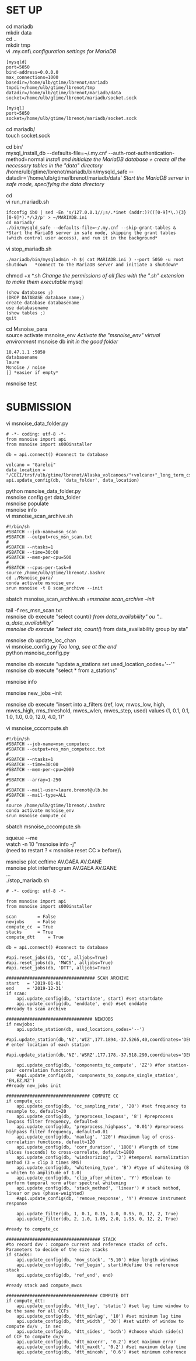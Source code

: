 # SET UP
cd mariadb\
mkdir data\
cd ..\
mkdir tmp\
vi .my.cnf\ *configuration settings for MariaDB*
```
[mysqld]
port=5050
bind-address=0.0.0.0
max_connections=1000
basedir=/home/ulb/gtime/lbrenot/mariadb
tmpdir=/home/ulb/gtime/lbrenot/tmp
datadir=/home/ulb/gtime/lbrenot/mariadb/data
socket=/home/ulb/gtime/lbrenot/mariadb/socket.sock

[mysql]
port=5050
socket=/home/ulb/gtime/lbrenot/mariadb/socket.sock
```
cd mariadb/ \
touch socket.sock 

cd bin/ \
mysql_install_db --defaults-file=~/.my.cnf --auth-root-authentication-method=normal    *install and initialize the MariaDB database + create all the necessary tables in the "data" directory*
/home/ulb/gtime/lbrenot/mariadb/bin/mysqld_safe --datadir='/home/ulb/gtime/lbrenot/mariadb/data'  *Start the MariaDB server in safe mode, specifying the data directory*

cd\
vi run_mariadb.sh
```
ifconfig ib0 | sed -En 's/127.0.0.1//;s/.*inet (addr:)?(([0-9]*\.){3}[0-9]*).*/\2/p' > ~/MARIADB.ini
cd mariadb/
./bin/mysqld_safe --defaults-file=~/.my.cnf --skip-grant-tables &     *Start the MariaDB server in safe mode, skipping the grant tables (which control user access), and run it in the background*
```

vi stop_mariadb.sh
```
./mariadb/bin/mysqladmin -h $( cat MARIADB.ini ) --port 5050 -u root shutdown   *connect to the MariaDB server and initiate a shutdown*
```
chmod +x *.sh     *Change the permissions of all files with the ".sh" extension to make them executable*
mysql
```
(show databases ;)
(DROP DATABASE database_name;)
create database databasename
use databasename
(show tables ;)
quit 
```

cd Msnoise_para\
source activate msnoise_env *Activate the "msnoise_env" virtual environment*
msnoise db init *in the good folder*
```
10.47.1.1 :5050
databasename 
laure
Msnoise / noise
[] *easier if empty*
```
msnoise test

# SUBMISSION
vi msnoise_data_folder.py 
```
# -*- coding: utf-8 -*-
from msnoise import api
from msnoise import s000installer

db = api.connect() #connect to database

volcano = "Gareloi"
data_location = "/CECI/trsf/ulb/gtime/lbrenot/Alaska_volcanoes/"+volcano+"_long_term_csn_ASY/data_"+volcano
api.update_config(db, 'data_folder', data_location) 
```
python msnoise_data_folder.py\
msnoise config get data_folder\
msnoise populate\
msnoise info\
vi msnoise_scan_archive.sh
```
#!/bin/sh
#SBATCH --job-name=msn_scan
#SBATCH --output=res_msn_scan.txt
#
#SBATCH --ntasks=1
#SBATCH --time=30:00
#SBATCH --mem-per-cpu=500
#
#SBATCH --cpus-per-task=8
source /home/ulb/gtime/lbrenot/.bashrc
cd ./Msnoise_para/
conda activate msnoise_env
srun msnoise -t 8 scan_archive --init
```
sbatch msnoise_scan_archive.sh			*=msnoise scan_archive –init*

tail -f res_msn_scan.txt\
msnoise db execute "select count(*) from data_availability" 	ou "… a_data_availability"\
msnoise db execute "select sta, count(*) from data_availability group by sta"


msnoise db update_loc_chan\
vi msnoise_config.py
*Too long, see at the end*\
python msnoise_config.py

msnoise db execute "update a_stations set used_location_codes='--'"\
msnoise db execute "select * from a_stations"

msnoise info

msnoise new_jobs –init

msnoise db execute "insert into a_filters (ref, low, mwcs_low, high, mwcs_high, rms_threshold, mwcs_wlen, mwcs_step, used) values (1, 0.1, 0.1, 1.0, 1.0, 0.0, 12.0, 4.0, 1)"

vi msnoise_cccompute.sh 
```
#!/bin/sh
#SBATCH --job-name=msn_computecc
#SBATCH --output=res_msn_computecc.txt
#
#SBATCH --ntasks=1
#SBATCH --time=30:00
#SBATCH --mem-per-cpu=2000
#
#SBATCH --array=1-250
#
#SBATCH --mail-user=laure.brenot@ulb.be
#SBATCH --mail-type=ALL
#
source /home/ulb/gtime/lbrenot/.bashrc
conda activate msnoise_env
srun msnoise compute_cc
```
sbatch msnoise_cccompute.sh 

squeue --me\
watch -n 10 "msnoise info -j"\
(need to restart ? « msnoise reset CC » before)\

msnoise plot ccftime AV.GAEA AV.GANE\
msnoise plot interferogram AV.GAEA AV.GANE\
…\
./stop_mariadb.sh





```
# -*- coding: utf-8 -*-

from msnoise import api
from msnoise import s000installer

scan 		= False
newjobs 	= False
compute_cc 	= True
stacks 		= True
compute_dtt 	= True

db = api.connect() #connect to database

#api.reset_jobs(db, 'CC', alljobs=True)
#api.reset_jobs(db, 'MWCS', alljobs=True)
#api.reset_jobs(db, 'DTT', alljobs=True)

################################## SCAN ARCHIVE
start 	= '2019-01-01'
end 	= '2019-12-31'
if scan:
    api.update_config(db, 'startdate', start) #set startdate
    api.update_config(db, 'enddate', end) #set enddate
##ready to scan archive

################################# NEWJOBS
if newjobs:
    api.update_station(db, used_locations_codes='--')
    #api.update_station(db,'NZ','WIZ',177.1894,-37.5265,40,coordinates='DEG') # enter location of each station
    #api.update_station(db,'NZ','WSRZ',177.178,-37.518,290,coordinates='DEG')

    api.update_config(db, 'components_to_compute', 'ZZ') #for station-pair correlation functions
    #api.update_config(db, 'components_to_compute_single_station', 'EN,EZ,NZ')
##ready new_jobs init

################################ COMPUTE CC
if compute_cc:
    api.update_config(db, 'cc_sampling_rate', '20') #set frequency to resample to, default=20
    api.update_config(db, 'preprocess_lowpass', '8') #preprocess lowpass filter frequency, default=8
    api.update_config(db, 'preprocess_highpass', '0.01') #preprocess highpass filter frequency, default=0.01
    api.update_config(db, 'maxlag', '120') #maximum lag of cross-correlation functions, default=120
    api.update_config(db, 'corr_duration', '1800') #length of time slices (seconds) to cross-correlate, default=1800
    api.update_config(db, 'windsorizing', '3') #temporal normalization method (3 = clip 3 times RMS)
    api.update_config(db, 'whitening_type', 'B') #type of whitening (B = whiten to amplitude of 1.0)
    api.update_config(db, 'clip_after_whiten', 'Y') #Boolean to perform temporal norm after spectral whitening
    api.update_config(db, 'stack_method', 'linear') # stack method, linear or pws (phase-weighted)
    #api.update_config(db, 'remove_response', 'Y') #remove instrument response

    api.update_filter(db, 1, 0.1, 0.15, 1.0, 0.95, 0, 12, 2, True)
    api.update_filter(db, 2, 1.0, 1.05, 2.0, 1.95, 0, 12, 2, True)

#ready to compute_cc

#################################### STACK
#to record dvv : compare current and reference stacks of ccfs. Parameters to decide of the size stacks
if stacks:
    api.update_config(db, 'mov_stack', '5,10') #day length windows
    api.update_config(db, 'ref_begin', start)#define the reference stack
    api.update_config(db, 'ref_end', end)

#ready stack and compute_mwcs

################################### COMPUTE DTT
if compute_dtt:
    api.update_config(db, 'dtt_lag', 'static') #set lag time window to be the same for all CCFs
    api.update_config(db, 'dtt_minlag', '10') #set minimum lag time
    api.update_config(db, 'dtt_width', '30') #set width of window to compute dv/v , in sec
    api.update_config(db, 'dtt_sides', 'both') #choose which side(s) of CCF to compute dv/v
    api.update_config(db, 'dtt_maxerr', '0.2') #set maximum error
    api.update_config(db, 'dtt_maxdt', '0.2') #set maximum delay time
    api.update_config(db, 'dtt_mincoh', '0.6') #set minimum coherence
```
